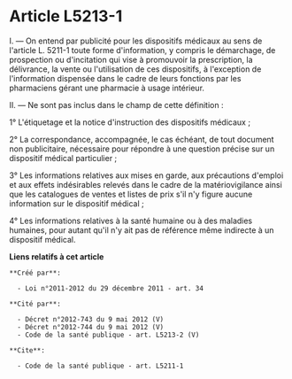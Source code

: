 # Article L5213-1

I. ― On entend par publicité pour les dispositifs médicaux au sens de l'article L. 5211-1 toute forme d'information, y
compris le démarchage, de prospection ou d'incitation qui vise à promouvoir la prescription, la délivrance, la vente ou
l'utilisation de ces dispositifs, à l'exception de l'information dispensée dans le cadre de leurs fonctions par les
pharmaciens gérant une pharmacie à usage intérieur. 

II. ― Ne sont pas inclus dans le champ de cette définition : 

1° L'étiquetage et la notice d'instruction des dispositifs médicaux ; 

2° La correspondance, accompagnée, le cas échéant, de tout document non publicitaire, nécessaire pour répondre à une question
précise sur un dispositif médical particulier ; 

3° Les informations relatives aux mises en garde, aux précautions d'emploi et aux effets indésirables relevés dans le cadre
de la matériovigilance ainsi que les catalogues de ventes et listes de prix s'il n'y figure aucune information sur le
dispositif médical ; 

4° Les informations relatives à la santé humaine ou à des maladies humaines, pour autant qu'il n'y ait pas de référence même
indirecte à un dispositif médical.

**Liens relatifs à cet article**

	**Créé par**:

	  - Loi n°2011-2012 du 29 décembre 2011 - art. 34

	**Cité par**:

	  - Décret n°2012-743 du 9 mai 2012 (V)
	  - Décret n°2012-744 du 9 mai 2012 (V)
	  - Code de la santé publique - art. L5213-2 (V)

	**Cite**:

	  - Code de la santé publique - art. L5211-1
